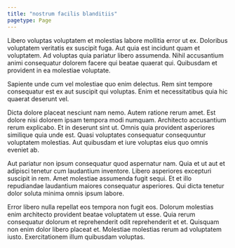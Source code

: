```yaml
---
title: "nostrum facilis blanditiis"
pagetype: Page
---
```

Libero voluptas voluptatem et molestias labore mollitia error ut ex. Doloribus voluptatem veritatis ex suscipit fuga. Aut quia est incidunt quam et voluptatem. Ad voluptas quia pariatur libero assumenda. Nihil accusantium animi consequatur dolorem facere qui beatae quaerat qui. Quibusdam et provident in ea molestiae voluptate.

Sapiente unde cum vel molestiae quo enim delectus. Rem sint tempore consequatur est ex aut suscipit qui voluptas. Enim et necessitatibus quia hic quaerat deserunt vel.

Dicta dolore placeat nesciunt nam nemo. Autem ratione rerum amet. Est dolore nisi dolorem ipsam tempora modi numquam.
Architecto accusantium rerum explicabo. Et in deserunt sint ut. Omnis quia provident asperiores similique quia unde est. Quasi voluptates consequatur consequuntur voluptatem molestias. Aut quibusdam et iure voluptas eius quo omnis eveniet ab.

Aut pariatur non ipsum consequatur quod aspernatur nam. Quia et ut aut et adipisci tenetur cum laudantium inventore. Libero asperiores excepturi suscipit in rem. Amet molestiae assumenda fugit sequi. Et et illo repudiandae laudantium maiores consequatur asperiores. Qui dicta tenetur dolor soluta minima omnis ipsum labore.

Error libero nulla repellat eos tempora non fugit eos. Dolorum molestias enim architecto provident beatae voluptatem ut esse. Quia rerum consequatur dolorum et reprehenderit odit reprehenderit et et. Quisquam non enim dolor libero placeat et. Molestiae molestias rerum ad voluptatem iusto. Exercitationem illum quibusdam voluptas.
